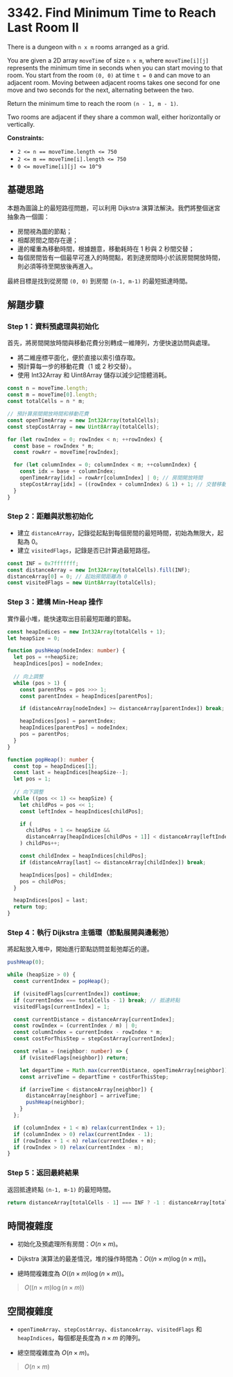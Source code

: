 # 3342. Find Minimum Time to Reach Last Room II

There is a dungeon with `n x m` rooms arranged as a grid.

You are given a 2D array `moveTime` of size `n x m`, 
where `moveTime[i][j]` represents the minimum time in seconds 
when you can start moving to that room. 
You start from the room `(0, 0)` at time `t = 0` and can move to an adjacent room.
Moving between adjacent rooms takes one second for one move and two seconds for the next, alternating between the two.

Return the minimum time to reach the room `(n - 1, m - 1)`.

Two rooms are adjacent if they share a common wall, either horizontally or vertically.

**Constraints:**

- `2 <= n == moveTime.length <= 750`
- `2 <= m == moveTime[i].length <= 750`
- `0 <= moveTime[i][j] <= 10^9`

## 基礎思路

本題為圖論上的最短路徑問題，可以利用 Dijkstra 演算法解決。我們將整個迷宮抽象為一個圖：

- 房間視為圖的節點；
- 相鄰房間之間存在邊；
- 邊的權重為移動時間，根據題意，移動耗時在 1 秒與 2 秒間交替；
- 每個房間皆有一個最早可進入的時間點，若到達房間時小於該房間開放時間，則必須等待至開放後再進入。

最終目標是找到從房間 `(0, 0)` 到房間 `(n-1, m-1)` 的最短抵達時間。

## 解題步驟

### Step 1：資料預處理與初始化

首先，將房間開放時間與移動花費分別轉成一維陣列，方便快速訪問與處理。

- 將二維座標平面化，便於直接以索引值存取。
- 預計算每一步的移動花費（1 或 2 秒交替）。
- 使用 Int32Array 和 Uint8Array 儲存以減少記憶體消耗。

```typescript
const n = moveTime.length;
const m = moveTime[0].length;
const totalCells = n * m;

// 預計算房間開放時間和移動花費
const openTimeArray = new Int32Array(totalCells);
const stepCostArray = new Uint8Array(totalCells);

for (let rowIndex = 0; rowIndex < n; ++rowIndex) {
  const base = rowIndex * m;
  const rowArr = moveTime[rowIndex];

  for (let columnIndex = 0; columnIndex < m; ++columnIndex) {
    const idx = base + columnIndex;
    openTimeArray[idx] = rowArr[columnIndex] | 0; // 房間開放時間
    stepCostArray[idx] = ((rowIndex + columnIndex) & 1) + 1; // 交替移動花費
  }
}
```

### Step 2：距離與狀態初始化

- 建立 `distanceArray`，記錄從起點到每個房間的最短時間，初始為無限大，起點為 0。
- 建立 `visitedFlags`，記錄是否已計算過最短路徑。

```typescript
const INF = 0x7fffffff;
const distanceArray = new Int32Array(totalCells).fill(INF);
distanceArray[0] = 0; // 起始房間距離為 0
const visitedFlags = new Uint8Array(totalCells);
```

### Step 3：建構 Min-Heap 操作

實作最小堆，能快速取出目前最短距離的節點。

```typescript
const heapIndices = new Int32Array(totalCells + 1);
let heapSize = 0;

function pushHeap(nodeIndex: number) {
  let pos = ++heapSize;
  heapIndices[pos] = nodeIndex;
  
  // 向上調整
  while (pos > 1) {
    const parentPos = pos >>> 1;
    const parentIndex = heapIndices[parentPos];

    if (distanceArray[nodeIndex] >= distanceArray[parentIndex]) break;

    heapIndices[pos] = parentIndex;
    heapIndices[parentPos] = nodeIndex;
    pos = parentPos;
  }
}

function popHeap(): number {
  const top = heapIndices[1];
  const last = heapIndices[heapSize--];
  let pos = 1;
  
  // 向下調整
  while ((pos << 1) <= heapSize) {
    let childPos = pos << 1;
    const leftIndex = heapIndices[childPos];

    if (
      childPos + 1 <= heapSize &&
      distanceArray[heapIndices[childPos + 1]] < distanceArray[leftIndex]
    ) childPos++;

    const childIndex = heapIndices[childPos];
    if (distanceArray[last] <= distanceArray[childIndex]) break;

    heapIndices[pos] = childIndex;
    pos = childPos;
  }

  heapIndices[pos] = last;
  return top;
}
```

### Step 4：執行 Dijkstra 主循環（節點展開與邊鬆弛）

將起點放入堆中，開始進行節點訪問並鬆弛鄰近的邊。

```typescript
pushHeap(0);

while (heapSize > 0) {
  const currentIndex = popHeap();

  if (visitedFlags[currentIndex]) continue;
  if (currentIndex === totalCells - 1) break; // 抵達終點
  visitedFlags[currentIndex] = 1;

  const currentDistance = distanceArray[currentIndex];
  const rowIndex = (currentIndex / m) | 0;
  const columnIndex = currentIndex - rowIndex * m;
  const costForThisStep = stepCostArray[currentIndex];

  const relax = (neighbor: number) => {
    if (visitedFlags[neighbor]) return;

    let departTime = Math.max(currentDistance, openTimeArray[neighbor]);
    const arriveTime = departTime + costForThisStep;

    if (arriveTime < distanceArray[neighbor]) {
      distanceArray[neighbor] = arriveTime;
      pushHeap(neighbor);
    }
  };

  if (columnIndex + 1 < m) relax(currentIndex + 1);
  if (columnIndex > 0) relax(currentIndex - 1);
  if (rowIndex + 1 < n) relax(currentIndex + m);
  if (rowIndex > 0) relax(currentIndex - m);
}
```

### Step 5：返回最終結果

返回抵達終點 `(n-1, m-1)` 的最短時間。

```typescript
return distanceArray[totalCells - 1] === INF ? -1 : distanceArray[totalCells - 1];
```

## 時間複雜度

- 初始化及預處理所有房間：$O(n\times m)$。

- Dijkstra 演算法的最差情況，堆的操作時間為：$O((n\times m)\log(n\times m))$。

- 總時間複雜度為 $O((n\times m)\log(n\times m))$。

> $O((n\times m)\log(n\times m))$

## 空間複雜度

- `openTimeArray`、`stepCostArray`、`distanceArray`、`visitedFlags` 和 `heapIndices`，每個都是長度為 $n\times m$ 的陣列。

- 總空間複雜度為 $O(n\times m)$。

> $O(n\times m)$
